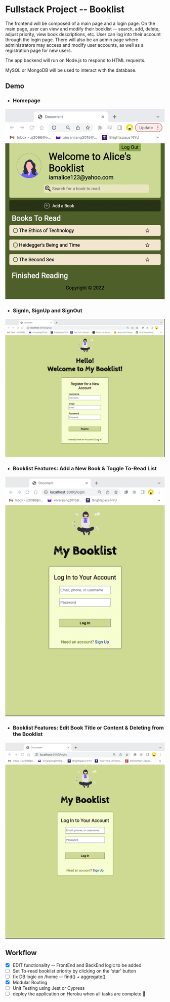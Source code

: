 # Fullstack Project -- Booklist

The frontend will be composed of a main page and a login page. On the main page, user can view and modify their booklist -- search, add, delete, adjust priority, view book descriptions, etc. User can log into their account through the login page. There will also be an admin page where administrators may access and modify user accounts, as well as a registration page for new users.

The app backend will run on Node.js to respond to HTML requests.

MySQL or MongoDB will be used to interact with the database.

## Demo

- ### Homepage

![homepage-demo](/demo/homepage.gif)

- ### SignIn, SignUp and SignOut

![sign-in-demo](/demo/login_signup.gif)

- ### Booklist Features: Add a New Book & Toggle To-Read List

![sign-in-demo](/demo/toggle_add_book.gif)

- ### Booklist Features: Edit Book Title or Content & Deleting from the Booklist

![sign-in-demo](/demo/edit_delete.gif)

## Workflow

- [x] EDIT functionality -- FrontEnd and BackEnd logic to be added
- [ ] Set To-read booklist priority by clicking on the 'star' button
- [ ] fix DB logic on /home -- find() + aggregate()
- [x] Modular Routing
- [ ] Unit Testing using Jest or Cypress
- [ ] deploy the application on Heroku when all tasks are complete :tada:
